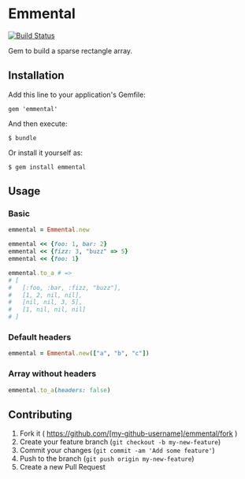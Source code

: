 # Emmental

[![Build Status](https://travis-ci.org/s-osa/emmental.svg?branch=master)](https://travis-ci.org/s-osa/emmental)

Gem to build a sparse rectangle array.

## Installation

Add this line to your application's Gemfile:

    gem 'emmental'

And then execute:

    $ bundle

Or install it yourself as:

    $ gem install emmental

## Usage

### Basic

```ruby
emmental = Emmental.new

emmental << {foo: 1, bar: 2}
emmental << {fizz: 3, "buzz" => 5}
emmental << {foo: 1}

emmental.to_a # =>
# [
#   [:foo, :bar, :fizz, "buzz"],
#   [1, 2, nil, nil],
#   [nil, nil, 3, 5],
#   [1, nil, nil, nil]
# ]
```

### Default headers

```ruby
emmental = Emmental.new(["a", "b", "c"])
```

### Array without headers

```ruby
emmental.to_a(headers: false)
```


## Contributing

1. Fork it ( https://github.com/[my-github-username]/emmental/fork )
2. Create your feature branch (`git checkout -b my-new-feature`)
3. Commit your changes (`git commit -am 'Add some feature'`)
4. Push to the branch (`git push origin my-new-feature`)
5. Create a new Pull Request
